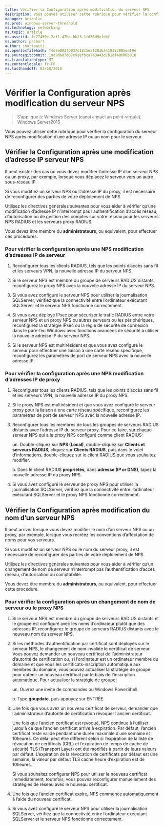 ```yaml
---
title: Vérifier la Configuration après modification du serveur NPS
description: Vous pouvez utiliser cette rubrique pour vérifier la configuration de serveur de stratégie réseau Windows Server2016après modification d’une adresse IP ou un nom pour le serveur.
manager: brianlic
ms.prod: windows-server-threshold
ms.technology: networking
ms.topic: article
ms.assetid: fc77450e-2af1-47ba-bb23-1fd36d9efdbf
ms.author: pashort
author: shortpatti
ms.openlocfilehash: f4d7e003fb037d18c5e5f2036a419383885eaf9e
ms.sourcegitcommit: 19d9da87d87c9eefbca7a3443d2b1df486b0b010
ms.translationtype: MT
ms.contentlocale: fr-FR
ms.lasthandoff: 03/28/2018
---
```

# <a name="verify-configuration-after-nps-server-changes"></a>Vérifier la Configuration après modification du serveur NPS

>S’applique à: Windows Server (canal annuel un point-virgule), Windows Server2016

Vous pouvez utiliser cette rubrique pour vérifier la configuration du serveur NPS après modification d’une adresse IP ou un nom pour le serveur.

## <a name="verify-configuration-after-an-nps-server-ip-address-change"></a>Vérifier la Configuration après une modification d’adresse IP serveur NPS

Il peut exister des cas où vous devez modifier l’adresse IP d’un serveur NPS ou un proxy, par exemple, lorsque vous déplacez le serveur vers un autre sous-réseau IP. 

Si vous modifiez un serveur NPS ou l’adresse IP du proxy, il est nécessaire de reconfigurer des parties de votre déploiement de NPS. 

Utilisez les directives générales suivantes pour vous aider à vérifier qu’une modification d’adresse IP n’interrompt pas l’authentification d’accès réseau, d’autorisation ou de gestion des comptes sur votre réseau pour les serveurs NPS RADIUS et les serveurs proxy RADIUS.

Vous devez être membre du **administrateurs**, ou équivalent, pour effectuer ces procédures.

### <a name="to-verify-configuration-after-an-nps-server-ip-address-change"></a>Pour vérifier la configuration après une NPS modification d’adresses IP de serveur

1. Reconfigurer tous les clients RADIUS, tels que les points d’accès sans fil et les serveurs VPN, la nouvelle adresse IP du serveur NPS.

2. Si le serveur NPS est membre du groupe de serveurs RADIUS distants, reconfigurez le proxy NPS avec la nouvelle adresse IP du serveur NPS.

3. Si vous avez configuré le serveur NPS pour utiliser la journalisation SQLServer, vérifiez que la connectivité entre l’ordinateur exécutant SQLServer et le serveur NPS fonctionne correctement.

4. Si vous avez déployé IPsec pour sécuriser le trafic RADIUS entre votre serveur NPS et un proxy NPS ou autres serveurs ou les périphériques, reconfigurez la stratégie IPsec ou la règle de sécurité de connexion dans le pare-feu Windows avec fonctions avancées de sécurité à utiliser la nouvelle adresse IP du serveur NPS.

5. Si le serveur NPS est multirésident et que vous avez configuré le serveur pour effectuer une liaison à une carte réseau spécifique, reconfigurez les paramètres de port de serveur NPS avec la nouvelle adresse IP.

### <a name="to-verify-configuration-after-an-nps-proxy-ip-address-change"></a>Pour vérifier la configuration après une NPS modification d’adresses IP de proxy

1. Reconfigurer tous les clients RADIUS, tels que les points d’accès sans fil et les serveurs VPN, la nouvelle adresse IP du proxy NPS.

2. Si le proxy NPS est multirésident et que vous avez configuré le serveur proxy pour la liaison à une carte réseau spécifique, reconfigurez les paramètres de port de serveur NPS avec la nouvelle adresse IP.

3. Reconfigurer tous les membres de tous les groupes de serveurs RADIUS distants avec l’adresse IP du serveur proxy. Pour ce faire, sur chaque serveur NPS qui a le proxy NPS configuré comme client RADIUS:

    un. Double-cliquez sur **NPS (Local)**, double-cliquez sur **Clients et serveurs RADIUS**, cliquez sur **Clients RADIUS**, puis dans le volet d’informations, double-cliquez sur le client RADIUS que vous souhaitez modifier.

    b. Dans le client RADIUS **propriétés**, dans **adresse \(IP or DNS\)**, tapez la nouvelle adresse IP du proxy NPS.

4. Si vous avez configuré le serveur de proxy NPS pour utiliser la journalisation SQLServer, vérifiez que la connectivité entre l’ordinateur exécutant SQLServer et le proxy NPS fonctionne correctement.

## <a name="verify-configuration-after-renaming-an-nps-server"></a>Vérifier la Configuration après modification du nom d’un serveur NPS

Il peut arriver lorsque vous devez modifier le nom d’un serveur NPS ou un proxy, par exemple, lorsque vous recréez les conventions d’affectation de noms pour vos serveurs.

Si vous modifiez un serveur NPS ou le nom du serveur proxy, il est nécessaire de reconfigurer des parties de votre déploiement de NPS. 

Utilisez les directives générales suivantes pour vous aider à vérifier qu’un changement de nom de serveur n’interrompt pas l’authentification d’accès réseau, d’autorisation ou comptabilité.

Vous devez être membre du **administrateurs**, ou équivalent, pour effectuer cette procédure.

### <a name="to-verify-configuration-after-an-nps-server-or-proxy-name-change"></a>Pour vérifier la configuration après un changement de nom de serveur ou le proxy NPS

1. Si le serveur NPS est membre du groupe de serveurs RADIUS distants et le groupe est configuré avec les noms d’ordinateur plutôt que des adresses IP, reconfigurez le groupe de serveurs RADIUS distants avec le nouveau nom du serveur NPS.

2. Si les méthodes d’authentification par certificat sont déployés sur le serveur NPS, le changement de nom invalide le certificat de serveur. Vous pouvez demander un nouveau certificat de l’administrateur d’autorité de certification ou, si l’ordinateur est un ordinateur membre du domaine et que vous les certificats-inscription automatique aux membres du domaine, vous pouvez actualiser la stratégie de groupe pour obtenir un nouveau certificat par le biais de l’inscription automatique. Pour actualiser la stratégie de groupe:

    un. Ouvrez une invite de commandes ou Windows PowerShell.

    b. Type **gpupdate**, puis appuyez sur ENTRÉE.


3. Une fois que vous avez un nouveau certificat de serveur, demander que l’administrateur d’autorité de certification révoquer l’ancien certificat. 

     Une fois que l’ancien certificat est révoqué, NPS continue à l’utiliser jusqu'à ce que l’ancien certificat arrive à expiration. Par défaut, l’ancien certificat reste valide pendant une durée maximale d’une semaine et 10heures. Ce délai peut être différent selon si l’expiration de la liste de révocation de certificats (CRL) et l’expiration de temps de cache de sécurité TLS (Transport Layer) ont été modifiés à partir de leurs valeurs par défaut. L’expiration de la révocation de certificats par défaut est une semaine; la valeur par défaut TLS cache heure d’expiration est de 10heures. 

     Si vous souhaitez configurer NPS pour utiliser le nouveau certificat immédiatement, toutefois, vous pouvez reconfigurer manuellement des stratégies de réseau avec le nouveau certificat.

4. Une fois que l’ancien certificat expire, NPS commence automatiquement à l’aide du nouveau certificat. 

5. Si vous avez configuré le serveur NPS pour utiliser la journalisation SQLServer, vérifiez que la connectivité entre l’ordinateur exécutant SQLServer et le serveur NPS fonctionne correctement.

